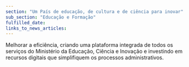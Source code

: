 ```yaml
---
section: "Um País de educação, de cultura e de ciência para inovar"
sub_section: "Educação e Formação"
fulfilled_date:
links_to_news_articles:
---
```


Melhorar a eficiência, criando uma plataforma integrada de todos os serviços do Ministério da Educação, Ciência e Inovação e investindo em recursos digitais que simplifiquem os processos administrativos.